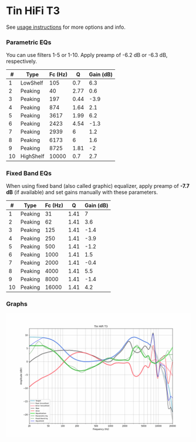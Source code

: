 # Tin HiFi T3
See [usage instructions](https://github.com/jaakkopasanen/AutoEq#usage) for more options and info.

### Parametric EQs
You can use filters 1-5 or 1-10. Apply preamp of -6.2 dB or -6.3 dB, respectively.

|   # | Type      |   Fc (Hz) |    Q |   Gain (dB) |
|-----|-----------|-----------|------|-------------|
|   1 | LowShelf  |       105 | 0.7  |         6.3 |
|   2 | Peaking   |        40 | 2.77 |         0.6 |
|   3 | Peaking   |       197 | 0.44 |        -3.9 |
|   4 | Peaking   |       874 | 1.64 |         2.1 |
|   5 | Peaking   |      3617 | 1.99 |         6.2 |
|   6 | Peaking   |      2423 | 4.54 |        -1.3 |
|   7 | Peaking   |      2939 | 6    |         1.2 |
|   8 | Peaking   |      6173 | 6    |         1.6 |
|   9 | Peaking   |      8725 | 1.81 |        -2   |
|  10 | HighShelf |     10000 | 0.7  |         2.7 |

### Fixed Band EQs
When using fixed band (also called graphic) equalizer, apply preamp of **-7.7 dB** (if available) and set gains manually with these parameters.

|   # | Type    |   Fc (Hz) |    Q |   Gain (dB) |
|-----|---------|-----------|------|-------------|
|   1 | Peaking |        31 | 1.41 |         7   |
|   2 | Peaking |        62 | 1.41 |         3.6 |
|   3 | Peaking |       125 | 1.41 |        -1.4 |
|   4 | Peaking |       250 | 1.41 |        -3.9 |
|   5 | Peaking |       500 | 1.41 |        -1.2 |
|   6 | Peaking |      1000 | 1.41 |         1.5 |
|   7 | Peaking |      2000 | 1.41 |        -0.4 |
|   8 | Peaking |      4000 | 1.41 |         5.5 |
|   9 | Peaking |      8000 | 1.41 |        -1.4 |
|  10 | Peaking |     16000 | 1.41 |         4.2 |

### Graphs
![](./Tin%20HiFi%20T3.png)
